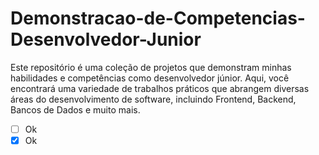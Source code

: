 # Demonstracao-de-Competencias-Desenvolvedor-Junior
Este repositório é uma coleção de projetos que demonstram minhas habilidades e competências como desenvolvedor júnior. Aqui, você encontrará uma variedade de trabalhos práticos que abrangem diversas áreas do desenvolvimento de software, incluindo Frontend, Backend, Bancos de Dados e muito mais. 
- [ ] Ok
- [x] Ok
